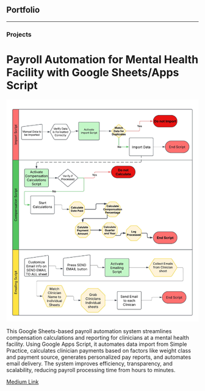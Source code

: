 ## Portfolio

---

### Projects

# Payroll Automation for Mental Health Facility with Google Sheets/Apps Script
<img src="images/Blank diagram.jpeg?raw=true"/>

This Google Sheets-based payroll automation system streamlines compensation calculations and reporting for clinicians at a mental health facility.  Using Google Apps Script, it automates data import from Simple Practice, calculates clinician payments based on factors like weight class and payment source, generates personalized pay reports, and automates email delivery. The system improves efficiency, transparency, and scalability, reducing payroll processing time from hours to minutes.

[Medium Link](https://medium.com/@jasonodom44/automating-payroll-processing-for-a-mental-health-clinic-5f4742cde1e4)
